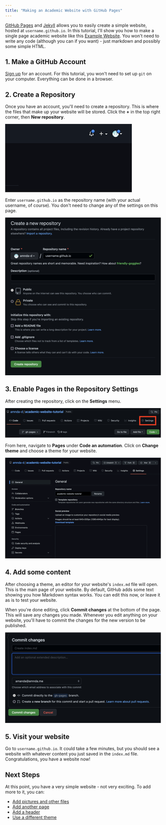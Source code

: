 ```yaml
---
title: "Making an Academic Website with GitHub Pages"
---
```


[GitHub Pages](https://docs.github.com/en/pages) and [Jekyll](https://jekyllrb.com/) allows you to easily create a simple website, hosted at `username.github.io`. In this tutorial, I'll show you how to make a single page academic website like this [Example Website](http://amandadoucette.com/example-website/). You won't need to write any code (although you can if you want) - just markdown and possibly some simple HTML.

## 1. Make a GitHub Account

[Sign up](https://github.com/signup?ref_cta=Sign+up&ref_loc=header+logged+out&ref_page=%2F&source=header-home) for an account. For this tutorial, you won't need to set up `git` on your computer. Everything can be done in a browser.

## 2. Create a Repository

Once you have an account, you'll need to create a repository. This is where the files that make up your website will be stored. Click the **+** in the top right corner, then **New repository**.

![Create a new repository](img/new_repo.gif)

Enter `username.github.io` as the repository name (with your actual username, of course). You don't need to change any of the settings on this page.

![Name the repository](img/repo_name.png)

## 3. Enable Pages in the Repository Settings

After creating the repository, click on the **Settings** menu.

![Settings](img/settings.png)

From here, navigate to **Pages** under **Code an automation**. Click on **Change theme** and choose a theme for your website.

![Choosing a theme](img/settings_pages.gif)

## 4. Add some content

After choosing a theme, an editor for your website's `index.md` file will open. This is the main page of your website. By default, GitHub adds some text showing you how Markdown syntax works. You can edit this now, or leave it as is to test your website.

When you're done editing, click **Commit changes** at the bottom of the page. This will save any changes you made. Whenever you edit anything on your website, you'll have to commit the changes for the new version to be published.

![Commiting changes](img/commit.png)

## 5. Visit your website

Go to `username.github.io`. It could take a few minutes, but you should see a website with whatever content you just saved in the `index.md` file. Congratulations, you have a website now!

## Next Steps

At this point, you have a very simple website - not very exciting. To add more to it, you can:

* [Add pictures and other files](_pages/pictures.md)
* [Add another page](_pages/pages.md)
* [Add a header](_pages/header.md)
* [Use a different theme](_pages/themes.md)
